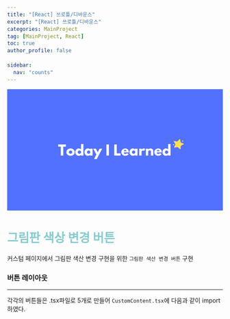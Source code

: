 ```yaml
---
title: "[React] 쓰로틀/디바운스"
excerpt: "[React] 쓰로틀/디바운스"
categories: MainProject
tag: [MainProject, React]
toc: true
author_profile: false

sidebar:
  nav: "counts"
---
```


<div style="text-align: center;">
<img src="/assets/images/til.png" alt="til" />
</div>

# <span style='color:RGB(135, 203, 206)'> 그림판 색상 변경 버튼

커스텀 페이지에서 그림판 색산 변경 구현을 위한 `그림판 색산 변경 버튼` 구현

### 버튼 레이아웃

---

각각의 버튼들은 .tsx파일로 5개로 만들어 `CustomContent.tsx`에 다음과 같이 import하였다.
